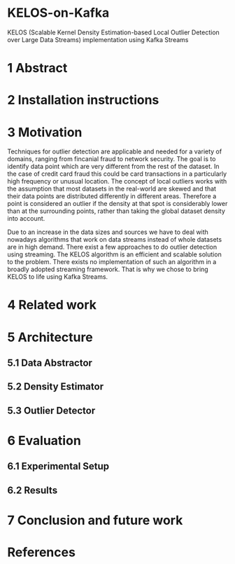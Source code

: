 # KELOS-on-Kafka
KELOS (Scalable Kernel Density Estimation-based Local Outlier Detection over Large Data Streams) implementation using Kafka Streams

# 1 Abstract

# 2 Installation instructions

# 3 Motivation

Techniques for outlier detection are applicable and needed for a variety of domains, ranging from fincanial fraud to network security. The goal is to identify data point which are very different from the rest of the dataset. In the case of credit card fraud this could be card transactions in a particularly high frequency or unusual location. The concept of local outliers works with the assumption that most datasets in the real-world are skewed and that their data points are distributed differently in different areas. Therefore a point is considered an outlier if the density at that spot is considerably lower than at the surrounding points, rather than taking the global dataset density into account. 

Due to an increase in the data sizes and sources we have to deal with nowadays algorithms that work on data streams instead of whole datasets are in high demand. There exist a few approaches to do outlier detection using streaming. The KELOS algorithm is an efficient and scalable solution to the problem. There exists no implementation of such an algorithm in a broadly adopted streaming framework. That is why we chose to bring KELOS to life using Kafka Streams. 

# 4 Related work

# 5 Architecture

## 5.1 Data Abstractor

## 5.2 Density Estimator

## 5.3 Outlier Detector

# 6 Evaluation

## 6.1 Experimental Setup

## 6.2 Results

# 7 Conclusion and future work

# References
